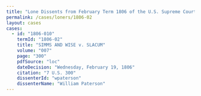 ```yaml
---
title: "Lone Dissents from February Term 1806 of the U.S. Supreme Court"
permalink: /cases/loners/1806-02
layout: cases
cases:
  - id: "1806-010"
    termId: "1806-02"
    title: "SIMMS AND WISE v. SLACUM"
    volume: "007"
    page: "300"
    pdfSource: "loc"
    dateDecision: "Wednesday, February 19, 1806"
    citation: "7 U.S. 300"
    dissenterId: "wpaterson"
    dissenterName: "William Paterson"
---
```

